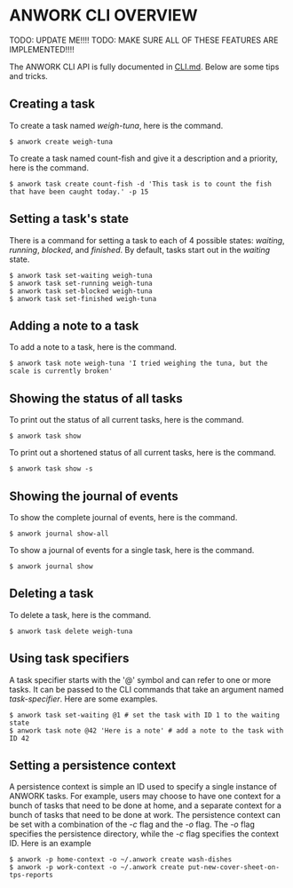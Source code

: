 # ANWORK CLI OVERVIEW

TODO: UPDATE ME!!!!
TODO: MAKE SURE ALL OF THESE FEATURES ARE IMPLEMENTED!!!!

The ANWORK CLI API is fully documented in [CLI.md](CLI.md). Below are some tips and tricks.

## Creating a task

To create a task named _weigh-tuna_, here is the command.
```
$ anwork create weigh-tuna
```

To create a task named count-fish and give it a description and a priority, here is the command.
```
$ anwork task create count-fish -d 'This task is to count the fish that have been caught today.' -p 15
```

## Setting a task's state

There is a command for setting a task to each of 4 possible states: _waiting_, _running_, _blocked_,
and _finished_. By default, tasks start out in the _waiting_ state.
```
$ anwork task set-waiting weigh-tuna
$ anwork task set-running weigh-tuna
$ anwork task set-blocked weigh-tuna
$ anwork task set-finished weigh-tuna
```

## Adding a note to a task

To add a note to a task, here is the command.
```
$ anwork task note weigh-tuna 'I tried weighing the tuna, but the scale is currently broken'
```

## Showing the status of all tasks

To print out the status of all current tasks, here is the command.
```
$ anwork task show
```

To print out a shortened status of all current tasks, here is the command.
```
$ anwork task show -s
```

## Showing the journal of events

To show the complete journal of events, here is the command.
```
$ anwork journal show-all
```

To show a journal of events for a single task, here is the command.
```
$ anwork journal show
```

## Deleting a task

To delete a task, here is the command.
```
$ anwork task delete weigh-tuna
```

## Using task specifiers

A task specifier starts with the '@' symbol and can refer to one or more tasks. It can be passed to
the CLI commands that take an argument named _task-specifier_. Here are some examples.
```
$ anwork task set-waiting @1 # set the task with ID 1 to the waiting state
$ anwork task note @42 'Here is a note' # add a note to the task with ID 42
``` 

## Setting a persistence context

A persistence context is simple an ID used to specify a single instance of ANWORK tasks. For
example, users may choose to have one context for a bunch of tasks that need to be done at home, and
a separate context for a bunch of tasks that need to be done at work. The persistence context can be
set with a combination of the _-c_ flag and the _-o_ flag. The _-o_ flag specifies the persistence
directory, while the _-c_ flag specifies the context ID. Here is an example
```
$ anwork -p home-context -o ~/.anwork create wash-dishes
$ anwork -p work-context -o ~/.anwork create put-new-cover-sheet-on-tps-reports
``` 